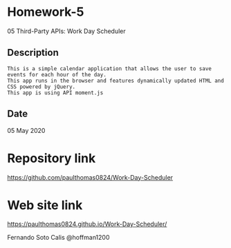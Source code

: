 # Homework-5

05 Third-Party APIs: Work Day Scheduler

## Description

    This is a simple calendar application that allows the user to save events for each hour of the day.
    This app runs in the browser and features dynamically updated HTML and CSS powered by jQuery.
    This app is using API moment.js
    
## Date 

05 May 2020

# Repository link

https://github.com/paulthomas0824/Work-Day-Scheduler

# Web site link

https://paulthomas0824.github.io/Work-Day-Scheduler/

Fernando Soto Calis @hoffman1200
